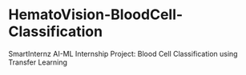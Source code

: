 # HematoVision-BloodCell-Classification
SmartInternz AI-ML Internship Project: Blood Cell Classification using Transfer Learning

